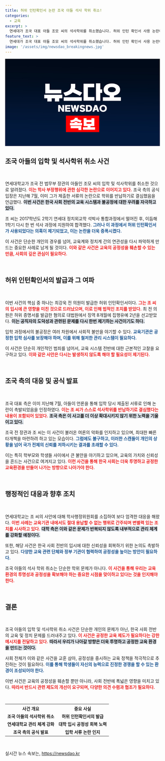 ```yaml
---
title: 허위 인턴확인서 논란 조국 아들 석사 학위 취소!
categories:
  - 교육
excerpt: >
  연세대가 조국 대표 아들 조모 씨의 석사학위를 취소했습니다. 허위 인턴 확인서 사용 논란이 불거지며, 조 씨는 결국 학위를 반납하기로 결심했습니다. 이 사건은 정치적 파장을 일으키고 있으며, 조국 측의 입장은 무엇일까요? 클릭해 자세한 내용을 확인하세요!
feature_text: >
  연세대가 조국 대표 아들 조모 씨의 석사학위를 취소했습니다. 허위 인턴 확인서 사용 논란이 불거지며, 조 씨는 결국 학위를 반납하기로 결심했습니다. 이 사건은 정치적 파장을 일으키고 있으며, 조국 측의 입장은 무엇일까요? 클릭해 자세한 내용을 확인하세요!
image: '/assets/img/newsdao_breakingnews.jpg'
---
```


<p><img src="/assets/img/newsdao_breakingnews.jpg" alt="koreaapp 속보" /></p>

<h2 data-ke-size="size26">조국 아들의 입학 및 석사학위 취소 사건</h2>

<p data-ke-size="size16">&nbsp;</p>

<p>연세대학교가 조국 전 법무부 장관의 아들인 조모 씨의 입학 및 석사학위를 취소한 것으로 알려졌다. <b><span style="color: #ee2323;">이는 학사 부정행위에 관한 심각한 논란으로 이어지고 있다.</span></b> 조국 측의 공식 입장은 지난해 7월, 이미 그가 제출한 서류의 논란으로 학위를 반납하기로 결심했음을 언급했다. <b><span style="background-color: #21538527;">이번 사건은 한국 사회 전반의 교육 시스템과 불공정에 대한 우려를 자극하고 있다.</span></b> </p>

<p>조 씨는 2017학년도 2학기 연세대 정치외교학 석박사 통합과정에서 떨어진 후, 이듬해 1학기 다시 한 번 석사 과정에 지원하여 합격했다. <b><span style="color: #1a5490;">그러나 이 과정에서 허위 인턴확인서가 사용되었다는 의혹이 제기되었고, 이는 논란을 더욱 증폭시켰다.</span></b> </p>

<p>이 사건은 단순한 개인의 경우를 넘어, 교육계와 정치계 간의 연관성을 다시 파악하게 만드는 중요한 사례로 남게 될 것이다. <b><span style="color: #ee2323;">이와 같은 사건은 교육의 공정성을 훼손할 수 있는 만큼, 사회의 깊은 관심이 필요하다.</span></b></p>

<p data-ke-size="size16">&nbsp;</p>

<h2 data-ke-size="size26">허위 인턴확인서의 발급과 그 여파</h2>

<p data-ke-size="size16">&nbsp;</p>

<p>이번 사건의 핵심 중 하나는 최강욱 전 의원이 발급한 허위 인턴확인서이다. <b><span style="color: #ee2323;">그는 조 씨의 입시에 큰 영향을 미친 것으로 드러났으며, 이로 인해 법적인 조치를 받았다.</span></b> 최 전 의원은 허위 증명서를 발급한 혐의로 대법원에서 징역 8개월에 집행유예 2년을 선고받았다. <b><span style="background-color: #21538527;">이는 공직자의 도덕성과 관련된 문제를 다시 한번 제기하는 사건이기도 하다.</span></b> </p>

<p>입학 과정에서의 불공정은 여러 차원에서 사회적 불만을 야기할 수 있다. <b><span style="color: #1a5490;">교육기관은 공정한 입학 심사를 보장해야 하며, 이를 위해 철저한 관리 시스템이 필요하다.</span></b> </p>

<p>이 사건은 단순히 개인적인 범죄를 넘어서, 교육 시스템 전반에 대한 근본적인 고찰을 요구하고 있다. <b><span style="color: #ee2323;">이와 같은 사안은 다시는 발생하지 않도록 해야 할 필요성이 제기된다.</span></b></p>

<p data-ke-size="size16">&nbsp;</p>

<h2 data-ke-size="size26">조국 측의 대응 및 공식 발표</h2>

<p data-ke-size="size16">&nbsp;</p>

<p>조국 대표 측은 이미 지난해 7월, 아들이 언론을 통해 입학 당시 제출된 서류로 인해 논란이 촉발되었음을 인정하였다. <b><span style="color: #ee2323;">이는 조 씨가 스스로 석사학위를 반납하기로 결심했다는 내용이 포함되어 있었다.</span></b> <b><span style="background-color: #21538527;">조국 측은 이 사고를 더 이상 확대시키지 않기 위한 노력을 기울이고 있다.</span></b> </p>

<p>조국 전 장관과 조 씨는 이 사건이 불러온 여론의 악화를 인지하고 있으며, 최대한 빠른 타개책을 마련하려 하고 있는 모습이다. <b><span style="color: #1a5490;">그럼에도 불구하고, 이러한 스캔들이 개인의 상황을 넘어 국가 전체의 신뢰를 저하시키는 결과를 초래할 수 있다.</span></b> </p>

<p>이는 특히 학부모와 학생들 사이에서 큰 불안을 야기하고 있으며, 교육의 가치와 신뢰성을 흔드는 사건으로 여겨지고 있다. <b><span style="color: #ee2323;">이런 사건을 통해 한국 사회는 더욱 투명하고 공정한 교육환경을 만들어 나가는 방향으로 나아가야 한다.</span></b></p>

<p data-ke-size="size16">&nbsp;</p>

<h2 data-ke-size="size26">행정적인 대응과 향후 조치</h2>

<p data-ke-size="size16">&nbsp;</p>

<p>연세대학교는 조 씨의 사안에 대해 학사행정위원회를 소집하여 보다 엄격한 대응을 해왔다. <b><span style="color: #ee2323;">이번 사례는 교육기관 내에서도 절대 용납할 수 없는 행위로 간주되며 변별력 있는 조치를 시사하고 있다.</span></b> <b><span style="background-color: #21538527;">대학 측은 이와 같은 문제가 반복되지 않도록 내부적으로 관리 체계를 강화할 예정이다.</span></b> </p>

<p>또한, 해당 사건은 한국 사회 전반의 입시에 대한 신뢰성을 회복하기 위한 논의도 촉발하고 있다. <b><span style="color: #1a5490;">다양한 교육 관련 단체와 정부 기관이 협력하여 공정성을 높이는 방안이 필요하다.</span></b> </p>

<p>조국 아들의 석사 학위 취소는 단순한 학위 문제가 아니다. <b><span style="color: #ee2323;">이 사건을 통해 우리는 교육 환경의 투명성과 공정성을 확보해야 하는 중요한 시점을 맞이하고 있다는 것을 인지해야 한다.</span></b></p>

<p data-ke-size="size16">&nbsp;</p>

<h2 data-ke-size="size26">결론</h2>

<p data-ke-size="size16">&nbsp;</p>

<p>조국 아들의 입학 및 석사학위 취소 사건은 단순한 개인의 문제가 아닌, 한국 사회 전반의 교육 및 정치 문제를 드러내주고 있다. <b><span style="color: #ee2323;">이 사건은 공정한 교육 제도가 필요하다는 강한 메시지를 전달하고 있다.</span></b> <b><span style="background-color: #21538527;">따라서 우리가 나아갈 방향은 더욱 투명하고 공정한 교육 환경을 만드는 것이다.</span></b> </p>

<p>사회 전체가 이와 같은 사건을 교훈 삼아, 공정성을 중시하는 교육 정책을 적극적으로 추진하는 것이 필요하다. <b><span style="color: #1a5490;">이를 통해 학생들이 자신의 능력으로 진정한 경쟁을 할 수 있는 환경이 조성되어야 한다.</span></b> </p>

<p>이번 사건은 교육의 공정성을 훼손할 뿐만 아니라, 사회 전반에 폭넓은 영향을 미치고 있다. <b><span style="color: #ee2323;">따라서 반드시 관련 제도의 개선이 요구되며, 다양한 의견 수렴과 협조가 필요하다.</span></b> </p>

<p data-ke-size="size16">&nbsp;</p>

<table style="width: 100%; border-collapse: collapse;">
    <tr>
        <th style="text-align: center;"><b>사건 개요</b></th>
        <th style="text-align: center;"><b>중요 사실</b></th>
    </tr>
    <tr>
        <td style="text-align: center; height: 17px;"><b>조국 아들의 석사학위 취소</b></td>
        <td style="text-align: center; height: 17px;"><b>허위 인턴확인서의 발급</b></td>
    </tr>
    <tr>
        <td style="text-align: center; height: 17px;"><b>연세대학교 관리 체계 강화</b></td>
        <td style="text-align: center; height: 17px;"><b>대학 입시 공정성 회복 노력</b></td>
    </tr>
    <tr>
        <td style="text-align: center; height: 17px;"><b>조국 측의 공식 발표</b></td>
        <td style="text-align: center; height: 17px;"><b>입학 서류 논란 인지</b></td>
    </tr>
</table>

<p data-ke-size="size16">&nbsp;</p>
실시간 뉴스 속보는, <a href="https://newsdao.kr" rel="dofollow">https://newsdao.kr</a>


